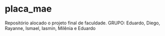 # placa_mae
Repositório alocado o projeto final de faculdade. GRUPO: Eduardo, Diego, Rayanne, Ismael, Iasmin, Milênia e Eduardo
